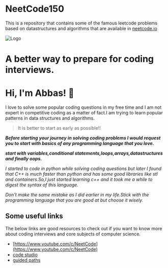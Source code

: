 
# NeetCode150
This is a repository that contains some of the famous leetcode problems based on datastructures and algorithms that are available in  [neetcode.io](https://neetcode.io/)




![Logo](https://neetcode.io/assets/a-rocket-5-no-background.png)
# A better way to prepare for coding interviews.

# Hi, I'm Abbas! 👋
I love to solve some popular coding questions in my free time and I am not expert in competitive coding as a matter of fact.I am trying to learn popular patterns in data structures and algorithms.


> It is better to start as early as possible!!

***Before starting your journey in solving coding problems I would request you to start with basics of any programming language that you love.***

***start with variables,conditional statements,loops,arrays,datastructures and finally oops.***

*I started to code in python while solving coding  questions but later I found that C++ is much faster than python and has some good libraries like stl and containers.So,I just started learning c++ and it took me a while to digest the syntax of this language.*

*Don't make the same mistake as I did earlier in my life.Stick with the programming language that you are good at but choose it wisely.*


## Some useful links
The below links are good resources to check out if you want to know more about coding interviews and core subjects of computer science.
 - [https://www.youtube.com/c/NeetCode](https://www.youtube.com/c/NeetCode)
 - [code studio](https://www.codingninjas.com/codestudio)
 - [guided paths](https://www.codingninjas.com/codestudio/guided-paths?category=data-structure-and-algorithms)



